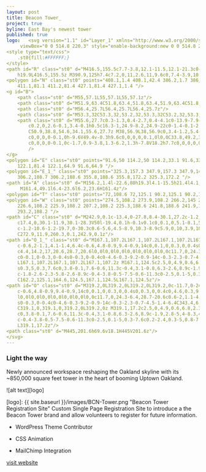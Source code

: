 ```yaml
---
layout: post
title: Beacon Tower_
project: true
byline: East Bay's newest tower
published: true
logo: 	<svg version="1.1" id="Layer_1" xmlns="http://www.w3.org/2000/svg" xmlns:xlink="http://www.w3.org/1999/xlink" x="0px" y="0px"
	 viewBox="0 0 514.8 220.3" style="enable-background:new 0 0 514.8 220.3;" xml:space="preserve">
<style type="text/css">
	.st0{fill:#FFFFFF;}
</style>
<path id="R" class="st0" d="M416.5,155.5c7.7-3.8,12.1-11.5,12.1-21.3c0-17.1-9.3-25.7-27.7-25.7h-29.1v80.1h19v-28.4h7.8l13,28.4
	h19.9L416.5,155.5z M390.9,125h7.4c7.2,0,11,2.6,11,9.6c0,7.4-3.9,10.3-11,10.3h-7.4V125z"/>
<polygon id="N" class="st0" points="408.1,1.4 408.1,42.4 386.2,1.7 386,1.4 366.7,1.4 366.7,81.4 385.8,81.4 385.8,36.8 
	411.1,81.1 411.2,81.4 427.1,81.4 427.1,1.4 "/>
<g id="B">
	<path class="st0" d="M55,57.1L55,57.1L55,57.1z"/>
	<path class="st0" d="M51.9,63.4C51.8,63.4,51.8,63.4,51.9,63.4C51.8,63.4,51.8,63.4,51.9,63.4z"/>
	<path class="st0" d="M56.4,25.7L56.4,25.7L56.4,25.7z"/>
	<path class="st0" d="M53.3,32C53.3,32,53.2,32,53.3,32C53.2,32,53.3,32,53.3,32z"/>
	<path class="st0" d="M55.6,27.7c0.3-1.3,0.4-2.7,0.4-4.1c0-13.9-7.9-21.1-24.3-22c0,0-2.5-0.1-3.8-0.1H0v80h29.2
		c0.2,0,2.6-0.1,3.4-0.1h0.5c16.3-1,24.9-8.2,24.9-22c0-1.4-0.1-2.8-0.4-4.1c-1-6.4-5.7-11.1-12.6-13.7
		C50.9,38.8,54.6,34.1,55.6,27.7z M38,56.9L38,56.9c0,3.4-1.2,5.4-3.1,6.5c0,0,0,0-0.1,0c-1.7,0.9-3.8,1.2-6.2,1.2l0,0
		c0,0,0,0-0.1,0h-9.6V49.4v-0.3h9.6c0,0,0,0,0.1,0l0,0C33.8,49.2,38,50.6,38,56.9L38,56.9L38,56.9z M36.1,26c0,3.4-1.2,5.4-3.1,6.5
		c0,0,0,0-0.1,0c-1.7,0.9-3.8,1.3-6.2,1.3h-7.8V18.2h7.7c0,0,0,0,0.1,0l0,0C31.9,18.2,36.1,19.6,36.1,26L36.1,26L36.1,26L36.1,26z"
		/>
</g>
<polygon id="E" class="st0" points="91.6,50 114.2,50 114.2,33.1 91.6,33.1 91.6,18.2 121.8,18.2 121.8,1.4 72.5,1.4 72.5,81.4 
	122.1,81.4 122.1,64.9 91.6,64.9 "/>
<polygon id="E_1_" class="st0" points="325.3,157.3 347.9,157.3 347.9,140.4 325.3,140.4 325.3,125.5 355.5,125.5 355.5,108.7 
	306.2,108.7 306.2,188.6 355.8,188.6 355.8,172.2 325.3,172.2 "/>
<path id="A" class="st0" d="M156.2,1.4l-22.6,80h19.3l4.1-15.5h21.4l4.1,15.5h20.9l-22.6-80C180.8,1.4,156.2,1.4,156.2,1.4z
	 M161.4,49.1l6.4-23.6l6.2,23.6H161.4z"/>
<polygon id="T" class="st0" points="72,108.6 72,125.1 90.2,125.1 90.2,188.6 109.3,188.6 109.3,125.1 127.7,125.1 127.7,108.6 "/>
<polygon id="W" class="st0" points="274.5,108.2 273.9,108.2 266.2,145 258,108.2 256.8,108.2 243.6,108.2 242.4,108.2 234.2,145 
	226.6,108.2 225.9,108.2 207.2,108.2 225.3,188.6 241.8,188.6 241.9,188.6 250.2,145 258.6,188.6 258.7,188.6 275.1,188.6 
	293.2,108.2 "/>
<path id="C" class="st0" d="M242.9,0.1c-13.4,0-27.8,8.4-30.1,27.2c-1.2,9.9-1.2,18.7,0,28.6c2.2,18.8,16.7,27.2,30.1,27.2
	c17.4,0,30.1-11.9,30.1-28.3V50l-19.4,0.1h-0.1v0.1c0,0.1,0,5.1-0.1,5.6c-0.4,6-4.5,9.9-10.5,9.9c-5.9,0-9.7-3.3-10.3-8.9
	c-1.2-10.6-1.2-19.7,0-30.3c0.6-5.6,4.5-8.9,10.3-8.9c5.9,0,10,3.9,10.5,9.9c0.1,0.8,0.2,5.3,0.2,5.4V33h19.5v-4.5
	C272.9,11.9,260.3,0.1,242.9,0.1z"/>
<path id="O_1_" class="st0" d="M167.1,107.2L167.1,107.2L167.1,107.2L167.1,107.2c-11.7,0-24.3,6.4-28.7,20.6
	c-0.6,2-1.1,4.1-1.4,6.4c-0.6,4.8-0.9,9.4-0.9,14c0,0.1,0,0.3,0,0.4s0,0.3,0,0.4c0,4.6,0.3,9.2,0.9,14c0.3,2.3,0.7,4.5,1.4,6.4
	c4.4,14.2,17,20.6,28.7,20.6l0,0l0,0l0,0l0,0l0,0l0,0l0,0c11.7,0,24.3-6.4,28.7-20.6c0.6-2,1.1-4.1,1.4-6.4c0.6-4.8,0.9-9.4,0.9-14
	c0-0.1,0-0.3,0-0.4s0-0.3,0-0.4c0-4.6-0.3-9.2-0.9-14c-0.3-2.3-0.7-4.5-1.4-6.4C191.4,113.6,178.8,107.2,167.1,107.2L167.1,107.2
	L167.1,107.2L167.1,107.2L167.1,107.2z M167.1,124.5c2.5,0,4.9,0.6,6.8,2.3c2,1.8,3.2,4.4,3.6,7c0.4,2.4,0.6,4.9,0.8,7.4
	s0.3,5,0.3,7.6c0,3.8-0.1,7.6-0.6,11.3c-0.4,3.1-0.8,6.3-2.6,8.9c-1.9,2.8-5,4-8.3,4l0,0c-3.3,0-6.4-1.2-8.3-4
	c-1.8-2.6-2.3-5.8-2.6-8.9c-0.4-3.8-0.5-7.5-0.6-11.3c0-2.5,0.1-5,0.3-7.6c0.2-2.4,0.3-5,0.8-7.4c0.5-2.6,1.7-5.2,3.6-7
	C162.2,125.1,164.6,124.5,167.1,124.5L167.1,124.5z"/>
<path id="O" class="st0" d="M319.2,0L319.2,0L319.2,0L319.2,0c-11.7,0-24.3,6.4-28.7,20.6c-0.6,2-1.1,4.1-1.4,6.4
	c-0.6,4.8-0.9,9.4-0.9,14c0,0.1,0,0.3,0,0.4s0,0.3,0,0.4c0,4.6,0.3,9.2,0.9,14c0.3,2.3,0.7,4.5,1.4,6.4c4.4,14.2,17,20.6,28.7,20.6
	l0,0l0,0l0,0l0,0l0,0l0,0l0,0c11.7,0,24.3-6.4,28.7-20.6c0.6-2,1.1-4.1,1.4-6.4c0.6-4.8,0.9-9.4,0.9-14c0-0.1,0-0.3,0-0.4
	s0-0.3,0-0.4c0-4.6-0.3-9.2-0.9-14c-0.3-2.3-0.7-4.5-1.4-6.4C343.4,6.4,330.9,0,319.2,0C319.1,0,319.1,0,319.2,0L319.2,0
	C319.1,0,319.1,0,319.2,0L319.2,0z M319.1,17.2c2.5,0,4.9,0.6,6.8,2.3c2,1.8,3.2,4.4,3.6,7c0.4,2.4,0.6,4.9,0.8,7.4s0.3,5,0.3,7.6
	c0,3.8-0.1,7.6-0.6,11.3c-0.4,3.1-0.8,6.3-2.6,8.9c-1.9,2.8-5,4-8.3,4l0,0c-3.3,0-6.4-1.2-8.3-4c-1.8-2.6-2.3-5.8-2.6-8.9
	c-0.4-3.8-0.5-7.5-0.6-11.3c0-2.5,0.1-5,0.3-7.6c0.2-2.4,0.3-5,0.8-7.4c0.5-2.6,1.7-5.2,3.6-7C314.2,17.9,316.7,17.2,319.1,17.2
	L319.1,17.2z"/>
<path class="st0" d="M445,201.6h69.6v18.1H445V201.6z"/>
</svg>
---
```


### Light the way

Newly announced workspace reshaping the Oakland skyline with its ~850,000 square feet tower in the heart of booming Uptown Oakland. 

![alt text][logo]

[logo]: {{ site.baseurl }}/images/BCN-Tower.png "Beacon Tower Registration Site"
Custom Single Page Registration Site to introduce a the Beacon Tower brand and allow volunteers to register for future information. 

* WordPress Theme Contributor

* CSS Animation

* MailChimp Integration

[visit website](https://beacon-tower.com)
